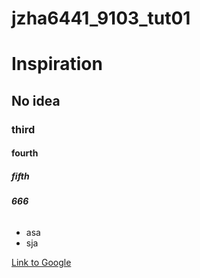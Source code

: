 # jzha6441_9103_tut01

# Inspiration
## No idea
### third
#### fourth
##### fifth
###### ***666***

- asa
- sja

[Link to Google](https://www.google.com)
